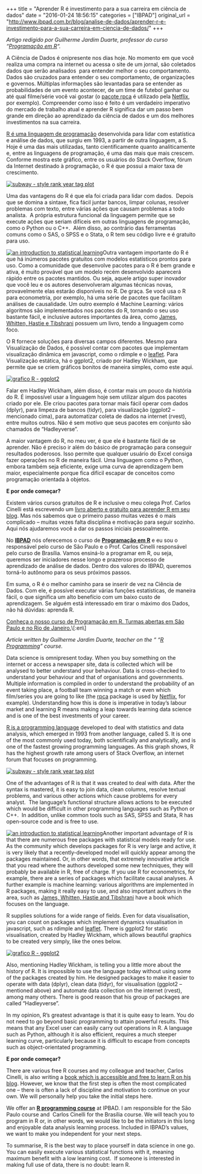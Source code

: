 +++
title = "Aprender R é investimento para a sua carreira em ciência de dados"
date = "2016-01-24 18:56:15"
categories = ["IBPAD"]
original_url = "http://www.ibpad.com.br/blog/analise-de-dados/aprender-r-e-investimento-para-a-sua-carreira-em-ciencia-de-dados/"
+++

<p>
<em>Artigo redigido por Guilherme Jardim Duarte, professor do curso
“<a href="http://www.ibpad.com.br/produto/programacao-em-r/">Programação
em R</a>“.</em>
</p>
<p>
<span>A Ciência de Dados é onipresente nos dias hoje. No momento em que
você realiza uma compra na internet ou acessa o site de um jornal, são
coletados dados que serão analisados  para entender melhor o seu
comportamento. Dados são cruzados para entender o seu comportamento, de
organizações e governos. Múltiplas informações são levantadas para se
entender as probabilidades de um evento acontecer, de um time de futebol
ganhar ou até qual filme/série você vai gostar (o
<a href="https://mran.revolutionanalytics.com/package/rpca/">pacote
rpca</a> é utilizado pela
<a href="http://techblog.netflix.com/2015/02/rad-outlier-detection-on-big-data.html">Netflix</a>,
por exemplo)</span><span>. Compreender como isso é feito é um verdadeiro
imperativo do mercado de trabalho atual e aprender R significa dar um
passo bem grande em direção ao aprendizado da ciência de dados e um dos
melhores investimentos na sua carreira.</span>
</p>
<p>
<span><a href="https://www.r-project.org/">R é uma linguagem de
programação</a> desenvolvida para lidar com estatística e análise de
dados, que surgiu em 1993, a partir de outra linguagem, a S. Hoje é uma
das mais utilizadas, tanto cientificamente quanto analiticamente e,
entre as linguagens de programação, é uma das mais que mais crescem.
Conforme mostra este gráfico, entre os usuários do Stack Overflow, fórum
da Internet destinado à programação, o R é que possui a maior taxa de
crescimento.</span>
</p>
<p>
<a href="http://jkunst.com/r/what-do-we-ask-in-stackoverflow/"><img class="aligncenter size-full wp-image-339" src="https://i0.wp.com/ibpad.com.br/wp-content/uploads/2016/01/subway-style-rank-year-tag-plot.png?resize=720%2C504" alt="subway - style rank year tag plot"></a>
</p>
<p>
<span>Uma das vantagens do R é que ela foi criada para lidar com dados.
 Depois que se domina a sintaxe, fica fácil juntar bancos, limpar
colunas, resolver problemas com texto, entre várias ações que causam
problemas a todo analista.  A própria estrutura funcional da linguagem
permite que se execute ações que seriam difíceis em outras linguagens de
programação, como o Python ou o C++.  Além disso, ao contrário das
ferramentas comuns como o SAS, o SPSS e o Stata, o R tem seu código
livre e é gratuito para uso. </span>
</p>
<p>
<span><a href="http://www-bcf.usc.edu/~gareth/ISL/"><img class="alignright size-medium wp-image-340" src="https://i2.wp.com/ibpad.com.br/wp-content/uploads/2016/01/an-introduction-to-statistical-learning-199x300.jpg?resize=199%2C300" alt="an introduction to statistical learning"></a>Outra
vantagem importante do R é que há inúmeros pacotes gratuitos com modelos
estatísticos prontos para uso. Como a comunidade que desenvolve pacotes
para o R é bem grande e ativa, é muito provável que um modelo recém
desenvolvido aparecerá rápido entre os pacotes mantidos. Ou seja, aquele
artigo super inovador que você leu e os autores desenvolveram algumas
técnicas novas, provavelmente elas estarão disponíveis no R. De graça.
Se você usa o R para econometria, por exemplo, há uma série de pacotes
que facilitam análises de causalidade. Um outro exemplo é Machine
Learning: vários algoritmos são implementados nos pacotes do R, tornando
o seu uso bastante fácil, e inclusive autores importantes da área, como
<a href="http://www-bcf.usc.edu/~gareth/ISL/">James, Whitten, Hastie e
Tibshrani</a> possuem um livro, tendo a linguagem como
foco</span><span>.</span>
</p>
<p>
<span>O R fornece soluções para diversas campos diferentes. Mesmo para
Visualização de Dados, é possível contar com pacotes que implementam
visualização dinâmica em javascript, como o rdimple e o
<a href="https://rstudio.github.io/leaflet/">leaflet</a></span><span>.
Para Visualização estática, há o ggplot2, criado por Hadley Wickham, que
permite que se criem gráficos bonitos de maneira simples, como este
aqui.</span>
</p>
<p>
<a href="https://i2.wp.com/ibpad.com.br/wp-content/uploads/2016/01/grafico-R-ggplot2.jpg"><img class="size-full wp-image-346 aligncenter" src="https://i2.wp.com/ibpad.com.br/wp-content/uploads/2016/01/grafico-R-ggplot2.jpg?resize=612%2C350" alt="grafico R - ggplot2"></a>
</p>
<p>
<span>Falar em Hadley Wickham, além disso, é contar mais um pouco da
história do R. É impossível usar a linguagem hoje sem utilizar algum dos
pacotes criado por ele. Ele criou pacotes para tornar mais fácil operar
com dados (dplyr), para limpeza de bancos (tidyr), para visualização
(ggplot2 – mencionado cima), para automatizar coleta de dados na
internet (rvest), entre muitos outros. Não é sem motivo que seus pacotes
em conjunto são chamados de “Hadleyverse”.</span>
</p>
<p>
<span>A maior vantagem do R, no meu ver, é que ele é bastante fácil de
se aprender. Não é preciso ir além do básico de programação para
conseguir resultados poderosos. Isso permite que qualquer usuário do
Excel consiga fazer operações no R de maneira fácil. Uma linguagem como
o Python, embora também seja eficiente, exige uma curva de aprendizagem
bem maior, especialmente porque fica difícil escapar de conceitos como
programação orientada à objetos.</span>
</p>
<p>
<strong>E por onde começar? </strong>
</p>
<p>
<span>Existem vários cursos gratuitos de R e inclusive o meu colega
Prof. Carlos Cinelli está escrevendo um
<a href="http://analisereal.com/introducao-a-analise-de-dados-com-r/">livro
aberto e gratuito para aprender R em seu blog</a>. Mas nós sabemos que o
primeiro passo muitas vezes é o mais complicado – muitas vezes falta
disciplina e motivação para seguir sozinho. Aqui nós ajudaremos você a
dar os passos iniciais pessoalmente. </span>
</p>
<p>
<span>No <strong><a href="http://www.ibpad.com.br/">IBPAD</a></strong>
nós oferecemos o curso de
<strong><a href="http://www.ibpad.com.br/produto/programacao-em-r/">Programação
em R</a></strong> e eu sou o responsável pelo curso de São Paulo e o
Prof. Carlos Cinelli responsável pelo curso de Brasília. Vamos ensiná-lo
a programar em R, ou seja, queremos ser iniciadores nesse longo e
prazeroso processo de aprendizado de análise de dados. Dentro dos
valores do IBPAD, queremos torná-lo autônomo para os seus próximos
passos.</span>
</p>
<p>
<span>Em suma, o R é o melhor caminho para se inserir de vez na Ciência
de Dados. Com ele, é possível executar várias funções estatísticas, de
maneira fácil, o que significa um alto benefício com um baixo custo de
aprendizagem. Se al</span><span>guém está interessado em tirar o máximo
dos Dados, não há dúvidas: aprenda R.</span>
</p>
<p>
<a href="http://www.ibpad.com.br/produto/programacao-em-r/">Conheça o
nosso curso de Programação em R. Turmas abertas em São Paulo e no Rio de
Janeiro.</a>\[:en\]
</p>
<p>
<em>Article written by Guilherme Jardim Duarte, teacher on the “
“<a href="http://www.ibpad.com.br/produto/programacao-em-r/">R
Programming</a>” course.</em>
</p>
<p>
Data science is omnipresent today. When you buy something on the
internet or access a newspaper site, data is collected which will be
analysed to better understand your behaviour. Data is cross-checked to
understand your behaviour and that of organisations and governments.
Multiple information is compiled in order to understand the probability
of an event taking place, a football team winning a match or even which
film/series you are going to like (the
<a href="https://mran.revolutionanalytics.com/package/rpca/">rpca</a> package
is used by
<a href="http://techblog.netflix.com/2015/02/rad-outlier-detection-on-big-data.html">Netflix</a>,
for example). Understanding how this is done is imperative in today’s
labour market and learning R means making a leap towards learning data
science and is one of the best investments of your career.
</p>
<p>
<a href="https://www.r-project.org/">R is a programming
language</a> developed to deal with statistics and data analysis, which
emerged in 1993 from another language, called S. It is one of the most
commonly used today, both scientifically and analytically, and is one of
the fastest growing programming languages. As this graph shows, R has
the highest growth rate among users of Stack Overflow, an internet forum
that focuses on programming.
</p>
<p>
<a href="http://jkunst.com/r/what-do-we-ask-in-stackoverflow/"><img class="aligncenter size-full wp-image-339" src="https://i0.wp.com/ibpad.com.br/wp-content/uploads/2016/01/subway-style-rank-year-tag-plot.png?resize=720%2C504" alt="subway - style rank year tag plot"></a>
</p>
<p>
One of the advantages of R is that it was created to deal with data.
After the syntax is mastered, it is easy to join data, clean columns,
resolve textual problems, and various other actions which cause problems
for every analyst.  The language’s functional structure allows actions
to be executed which would be difficult in other programming languages
such as Python or C++.  In addition, unlike common tools such as SAS,
SPSS and Stata, R has open-source code and is free to use.
</p>
<p>
<span><a href="http://www-bcf.usc.edu/~gareth/ISL/"><img class="alignright size-medium wp-image-340" src="https://i2.wp.com/ibpad.com.br/wp-content/uploads/2016/01/an-introduction-to-statistical-learning-199x300.jpg?resize=199%2C300" alt="an introduction to statistical learning"></a>Another
important advantage of R is that there are numerous free packages with
statistical models ready for use. As the community which develops
packages for R is very large and active, it is very likely that a
recently-developed model will quickly appear among the packages
maintained. Or, in other words, that extremely innovative article that
you read where the authors developed some new techniques, they will
probably be available in R, free of charge. If you use R for
econometrics, for example, there are a series of packages which
facilitate causal analyses. A further example is machine learning:
various algorithms are implemented in R packages, making it really easy
to use, and also important authors in the area, such as
<a href="http://www-bcf.usc.edu/~gareth/ISL/">James, Whitten, Hastie and
Tibshrani</a> have a book which focuses on the language.<br> </span>
</p>
<p>
R supplies solutions for a wide range of fields. Even for data
visualisation, you can count on packages which implement dynamics
visualisation in javascript, such as rdimple
and <a href="https://rstudio.github.io/leaflet/">leaflet</a>. There is
ggplot2 for static visualisation, created by Hadley Wickham, which
allows beautiful graphics to be created very simply, like the ones
below.
</p>
<p>
<a href="https://i2.wp.com/ibpad.com.br/wp-content/uploads/2016/01/grafico-R-ggplot2.jpg"><img class="size-full wp-image-346 aligncenter" src="https://i2.wp.com/ibpad.com.br/wp-content/uploads/2016/01/grafico-R-ggplot2.jpg?resize=612%2C350" alt="grafico R - ggplot2"></a>
</p>
<p>
Also, mentioning Hadley Wickham, is telling you a little more about the
history of R. It is impossible to use the language today without using
some of the packages created by him. He designed packages to make it
easier to operate with data (dplyr), clean data (tidyr), for
visualisation (ggplot2 – mentioned above) and automate data collection
on the internet (rvest), among many others. There is good reason that
his group of packages are called “Hadleyverse”.
</p>
<p>
In my opinion, R’s greatest advantage is that it is quite easy to learn.
You do not need to go beyond basic programming to attain powerful
results. This means that any Excel user can easily carry out operations
in R. A language such as Python, although it is also efficient, requires
a much steeper learning curve, particularly because it is difficult to
escape from concepts such as object-orientated programming.
</p>
<p>
<strong>E por onde começar? </strong>
</p>
<p>
There are various free R courses and my colleague and teacher, Carlos
Cinelli, is also writing a
<a href="http://analisereal.com/introducao-a-analise-de-dados-com-r/">book
which is accessible and free to learn R on his blog</a>. However, we
know that the first step is often the most complicated one – there is
often a lack of discipline and motivation to continue on your own. We
will personally help you take the initial steps here.
</p>
<p>
We offer an
<a href="http://www.ibpad.com.br/produto/programacao-em-r/"><strong>R
programming course</strong></a> at IPBAD. I am responsible for the São
Paulo course and  Carlos Cinelli for the Brasília course. We will teach
you to program in R or, in other words, we would like to be the
initiators in this long and enjoyable data analysis learning process.
Included in IBPAD’s values, we want to make you independent for your
next steps.
</p>
<p>
To summarise, R is the best way to place yourself in data science in one
go. You can easily execute various statistical functions with it,
meaning maximum benefit with a low learning cost.  If someone is
interested in making full use of data, there is no doubt: learn R.
</p>

